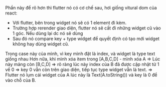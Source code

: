 Phần này để rõ hơn thì flutter nó có cơ chế sau, hơi giống vitural dom của react:
- Với flutter, bên trong widget nó sẽ có 1 element đi kèm.
- Trường hợp rerender giao diện, flutter nó sẽ cất đi những widget cũ vào 1 góc. Nếu dùng lại dc nó sẽ dùng
- Sau đó nó compare key + type widget để quyết định có tạo mới widget không hay dùng widget cũ.

Trong case này của mình, vì key mình đặt là index, và widget là type text giống nhau
Hơn nữa, khi mình xóa item trong [A,B,C,D] - mình xóa A => Lúc này mảng còn [B,C,D]
=> rõ ràng lúc này index của B đã được cập nhật từ 1 về 0 
=> key 0 vẫn còn trên giao diện, tiếp tục type widget vẫn là text. => Flutter nó lụm cái widget của A lúc này là Text(A.toString()) và key là 0 để vào chỗ của B.
